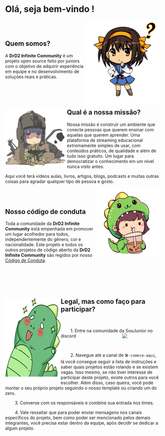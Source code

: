# Olá, seja bem-vindo !

 <img width="240px"  align="right"  src="https://github.com/Johnson49/biblioteca/blob/main/img/duvida-img.png">

<br>
<br>

## Quem somos? 
 
 
A **DrD2 Infinite Community** é um projeto open source feito por juniors com o objetivo de adquirir experiência em equipe e no desenvolvimento de soluções reais e práticas.

<br>
<br>
<br>

## <img align="left" height="190px" width="200" src="https://github.com/Johnson49/biblioteca/blob/main/img/exer-re.png" />  Qual é a nossa missão? 

Nossa missão é construir um ambiente que conecte pessoas que querem ensinar com aquelas que querem aprender. Uma plataforma de streaming educacional extremamente simples de usar, com conteúdos práticos, de qualidade e além de tudo isso gratuito. Um lugar para democratizar o conhecimento em um nível nunca visto antes.

Aqui você terá vídeos aulas, livros, artigos, blogs, podcasts e muitas outras coisas para agradar qualquer tipo de pessoa e gosto.


<img width="210px" height="220px" align="right"  src="https://github.com/Johnson49/biblioteca/blob/main/img/dino-girl.png">


<br>
<br>

## Nosso código de conduta

Toda a comunidade da **DrD2 Infinite Community** está empenhada em promover um lugar acolhedor para todos, independentemente do gênero, cor e nacionalidade. Este projeto e todos os outros projetos de código aberto da **DrD2 Infinite Community** são regidos por nosso [Código de Conduta](https://github.com/DrD2-Infinite-Community/backend/blob/main/CODE_OF_CONDUCT.md). 

<br>
<br>
<br>
<br>

##    <img width="180px" height="270px" align="left" src="https://github.com/Johnson49/biblioteca/blob/main/img/dino.png"> Legal, mas como faço para participar? 

<br>

&nbsp; &nbsp; &nbsp; &nbsp; 1. Entre na comunidade da SouJunior no discord  <a target="_blank" style="text-decoration: none" href="https://discord.gg/zWWdRVFNhC"><img width="125px" align="right" src="https://img.shields.io/badge/Discord-%237289DA.svg?style=for-the-badge&logo=discord&logoColor=white"></a>

<br>

&nbsp; &nbsp; &nbsp; &nbsp; 2. Navegue até a canal de `🛠-comece-aqui`, lá você consegue seguir a lista de instruções e saber quais projetos estão rolando e se existem vagas. Isso mesmo, se não tiver interesse de participar deste projeto, existe outros para você escolher. Além disso, caso queira, você pode montar o seu próprio projeto seguindo o nosso template ou criando um do zero.

&nbsp; &nbsp; &nbsp; &nbsp; 3.	Converse com os responsáveis e combine sua entrada nos times.

&nbsp; &nbsp; &nbsp; &nbsp; 4.	Vale ressaltar que para poder enviar mensagens nos canais específicos do projeto, bem como poder ser mencionado pelos demais integrantes, você precisa estar dentro da equipe, após decidir se dedicar a algum projeto.
